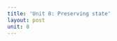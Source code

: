 ```yaml
---
title: 'Unit 8: Preserving state'
layout: post
unit: 8
---
```


<!-- **** | Final Project Presentations |-->